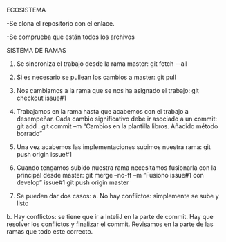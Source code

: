 ECOSISTEMA

-Se clona el repositorio con el enlace.

-Se comprueba que están todos los archivos


SISTEMA DE RAMAS
1.	Se sincroniza el trabajo desde la rama master:
git fetch --all

3.	Si es necesario se pullean los cambios a master:
git pull

4.	Nos cambiamos a la rama que se nos ha asignado el trabajo:
git checkout issue#1

5.	Trabajamos en la rama hasta que acabemos con el trabajo a desempeñar. Cada cambio significativo debe ir asociado a un commit:
git add .
git commit –m “Cambios en la plantilla libros. Añadido método borrado”

6.	Una vez acabemos las implementaciones subimos nuestra rama:
git push origin issue#1

8.	Cuando tengamos subido nuestra rama necesitamos fusionarla con la principal desde master:
git merge –no-ff –m “Fusiono issue#1 con develop” issue#1
git push origin master

10.	Se pueden dar dos casos:
a.	No hay conflictos: simplemente se sube y listo

b.	Hay conflictos: se tiene que ir a InteliJ en la parte de commit.
Hay que resolver los conflictos y finalizar el commit.
Revisamos en la parte de las ramas que todo este correcto.
